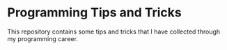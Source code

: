 # Programming Tips and Tricks
This repository contains some tips and tricks that I have collected through my programming career.
